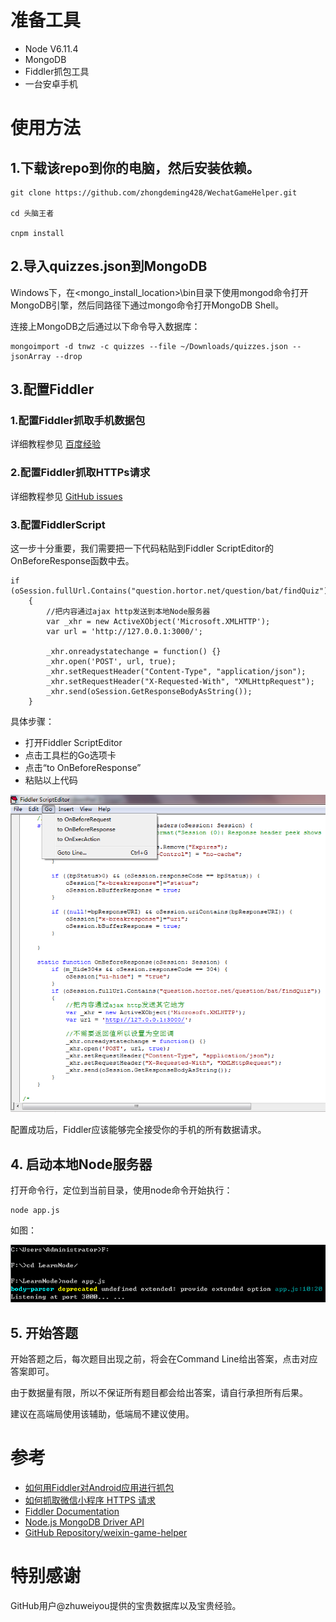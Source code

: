 # 准备工具

* Node V6.11.4
* MongoDB
* Fiddler抓包工具
* 一台安卓手机

# 使用方法

## 1.下载该repo到你的电脑，然后安装依赖。

	git clone https://github.com/zhongdeming428/WechatGameHelper.git

	cd 头脑王者

	cnpm install

## 2.导入quizzes.json到MongoDB


Windows下，在<mongo_install_location>\bin目录下使用mongod命令打开MongoDB引擎，然后同路径下通过mongo命令打开MongoDB Shell。

连接上MongoDB之后通过以下命令导入数据库：

	mongoimport -d tnwz -c quizzes --file ~/Downloads/quizzes.json --jsonArray --drop

## 3.配置Fiddler

### 1.配置Fiddler抓取手机数据包

详细教程参见 [百度经验](https://jingyan.baidu.com/article/03b2f78c7b6bb05ea237aed2.html)

### 2.配置Fiddler抓取HTTPs请求

详细教程参见 [GitHub issues](https://github.com/zhuweiyou/weixin-game-helper/issues/6)

### 3.配置FiddlerScript
这一步十分重要，我们需要把一下代码粘贴到Fiddler ScriptEditor的OnBeforeResponse函数中去。

	if (oSession.fullUrl.Contains("question.hortor.net/question/bat/findQuiz"))
		{
			//把内容通过ajax http发送到本地Node服务器
			var _xhr = new ActiveXObject('Microsoft.XMLHTTP');
			var url = 'http://127.0.0.1:3000/';

			_xhr.onreadystatechange = function() {}
			_xhr.open('POST', url, true);
			_xhr.setRequestHeader("Content-Type", "application/json");
			_xhr.setRequestHeader("X-Requested-With", "XMLHttpRequest");
			_xhr.send(oSession.GetResponseBodyAsString());
		}

具体步骤：

* 打开Fiddler ScriptEditor
* 点击工具栏的Go选项卡
* 点击“to OnBeforeResponse”
* 粘贴以上代码

![截图1](pics/screenshot1.png)

配置成功后，Fiddler应该能够完全接受你的手机的所有数据请求。

## 4. 启动本地Node服务器

打开命令行，定位到当前目录，使用node命令开始执行：

	node app.js

如图：

![截图2](pics/screenshot2.png)

## 5. 开始答题

开始答题之后，每次题目出现之前，将会在Command Line给出答案，点击对应答案即可。

由于数据量有限，所以不保证所有题目都会给出答案，请自行承担所有后果。

建议在高端局使用该辅助，低端局不建议使用。

# 参考
* [如何用Fiddler对Android应用进行抓包](https://jingyan.baidu.com/article/03b2f78c7b6bb05ea237aed2.html)
* [如何抓取微信小程序 HTTPS 请求](https://github.com/zhuweiyou/weixin-game-helper/issues/6)
* [Fiddler Documentation](http://docs.telerik.com/fiddler/configure-fiddler/tasks/configurefiddler)
* [Node.js MongoDB Driver API](http://mongodb.github.io/node-mongodb-native/2.2/api/)
* [GitHub Repository/weixin-game-helper](https://github.com/zhuweiyou/weixin-game-helper/blob/master/%E5%A4%B4%E8%84%91%E7%8E%8B%E8%80%85/README.md)

# 特别感谢

GitHub用户@zhuweiyou提供的宝贵数据库以及宝贵经验。






